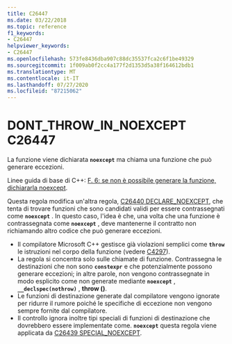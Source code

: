 ```yaml
---
title: C26447
ms.date: 03/22/2018
ms.topic: reference
f1_keywords:
- C26447
helpviewer_keywords:
- C26447
ms.openlocfilehash: 573fe8436dba907c88dc35537fca2c6f1be49329
ms.sourcegitcommit: 1f009ab0f2cc4a177f2d1353d5a38f164612bdb1
ms.translationtype: MT
ms.contentlocale: it-IT
ms.lasthandoff: 07/27/2020
ms.locfileid: "87215062"
---
```

# <a name="c26447-dont_throw_in_noexcept"></a>DONT_THROW_IN_NOEXCEPT C26447

La funzione viene dichiarata **`noexcept`** ma chiama una funzione che può generare eccezioni.

Linee guida di base di C++: [F. 6: se non è possibile generare la funzione, dichiararla noexcept](https://github.com/isocpp/CppCoreGuidelines/blob/master/CppCoreGuidelines.md#f6-if-your-function-may-not-throw-declare-it-noexcept).

Questa regola modifica un'altra regola, [C26440 DECLARE_NOEXCEPT](c26440.md), che tenta di trovare funzioni che sono candidati validi per essere contrassegnati come **`noexcept`** . In questo caso, l'idea è che, una volta che una funzione è contrassegnata come **`noexcept`** , deve mantenerne il contratto non richiamando altro codice che può generare eccezioni.

- Il compilatore Microsoft C++ gestisce già violazioni semplici come **`throw`** le istruzioni nel corpo della funzione (vedere [C4297](/cpp/error-messages/compiler-warnings/compiler-warning-level-1-c4297)).
- La regola si concentra solo sulle chiamate di funzione. Contrassegna le destinazioni che non sono **`constexpr`** e che potenzialmente possono generare eccezioni; in altre parole, non vengono contrassegnate in modo esplicito come non generate mediante **`noexcept`** , **`__declspec(nothrow)`** , **throw ()**.
- Le funzioni di destinazione generate dal compilatore vengono ignorate per ridurre il rumore poiché le specifiche di eccezione non vengono sempre fornite dal compilatore.
- Il controllo ignora inoltre tipi speciali di funzioni di destinazione che dovrebbero essere implementate come. **`noexcept`** questa regola viene applicata da [C26439 SPECIAL_NOEXCEPT](c26439.md).
